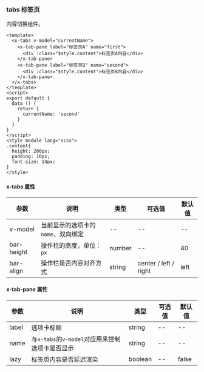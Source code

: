 ### tabs 标签页
内容切换组件。

```vue
<template>
  <x-tabs v-model="currentName">
    <x-tab-pane label="标签页A" name="first">
      <div :class="$style.content">标签页A内容</div>
    </x-tab-pane>
    <x-tab-pane label="标签页B" name="second">
      <div :class="$style.content">标签页B内容</div>
    </x-tab-pane>
  </x-tabs>
</template>
<script>
export default {
  data () {
    return {
      currentName: 'second'
    }
  }
}
</script>
<style module lang="scss">
.content{
  height: 200px;
  padding: 10px;
  font-size: 14px;
}
</style>
```

#### x-tabs 属性
| 参数      | 说明    | 类型      | 可选值       | 默认值   |
|---------- |-------- |---------- |-------------  |-------- |
| v-model  | 当前显示的选项卡的`name`，双向绑定 | --  |   -- |    --     |
| bar-height  | 操作栏的高度，单位：`px` |  number  |   -- |    40     |
| bar-align  | 操作栏是否内容对齐方式 | string  |   center / left / right |    left     |

#### x-tab-pane 属性
| 参数      | 说明    | 类型      | 可选值       | 默认值   |
|---------- |-------- |---------- |-------------  |-------- |
| label  | 选项卡标题 | string  |   -- |    --     |
| name  | 与`x-tabs`的`v-model`对应用来控制选项卡是否显示 | string  |   -- |    --     |
|  lazy  | 标签页内容是否延迟渲染 | boolean  |   -- |    false     |